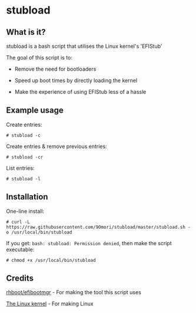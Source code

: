 # stubload

## What is it?
stubload is a bash script that utilises the Linux kernel's 'EFIStub'

The goal of this script is to:

* Remove the need for bootloaders

* Speed up boot times by directly loading the kernel

* Make the experience of using EFIStub less of a hassle

## Example usage
Create entries:

`# stubload -c`

Create entries & remove previous entries:

`# stubload -cr`

List entries:

`# stubload -l`

## Installation
One-line install:

`# curl -L https://raw.githubusercontent.com/9Omori/stubload/master/stubload.sh -o /usr/local/bin/stubload`

If you get: `bash: stubload: Permission denied`, then make the script executable:

`# chmod +x /usr/local/bin/stubload`

## Credits
[rhboot/efibootmgr](https://github.com/rhboot/efibootmgr) - For making the tool this script uses

[The Linux kernel](https://www.kernel.org/) - For making Linux

